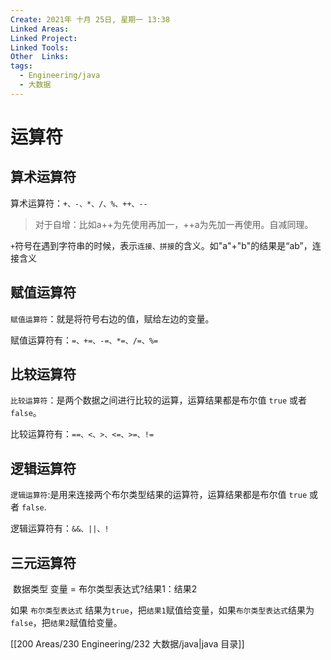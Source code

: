 ```yaml
---
Create: 2021年 十月 25日, 星期一 13:38
Linked Areas: 
Linked Project:
Linked Tools: 
Other  Links: 
tags: 
  - Engineering/java
  - 大数据
---
```

# 运算符

## 算术运算符

算术运算符：`+、-、*、/、%、++、--`

> 对于自增：比如a++为先使用再加一，++a为先加一再使用。自减同理。

`+`符号在遇到字符串的时候，表示`连接、拼接`的含义。如"a"+"b"的结果是“ab”，连接含义

## 赋值运算符

`赋值运算符`：就是将符号右边的值，赋给左边的变量。

赋值运算符有：`=、+=、-=、*=、/=、%=`

## 比较运算符

`比较运算符`：是两个数据之间进行比较的运算，运算结果都是布尔值 `true` 或者 `false`。

比较运算符有：`==、<、>、<=、>=、!=`

## 逻辑运算符

`逻辑运算符`:是用来连接两个布尔类型结果的运算符，运算结果都是布尔值 `true` 或者 `false`.

逻辑运算符有：`&&、||、!`

## 三元运算符

 数据类型 变量 = 布尔类型表达式?结果1：结果2

如果 `布尔类型表达式` 结果为`true`，把`结果1`赋值给变量，如果`布尔类型表达式`结果为`false`，把`结果2`赋值给变量。


[[200 Areas/230 Engineering/232 大数据/java|java 目录]]